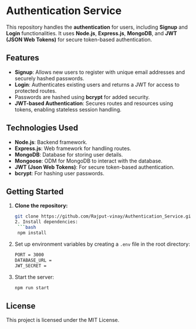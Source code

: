 # Authentication Service

This repository handles the **authentication** for users, including **Signup** and **Login** functionalities. It uses **Node.js**, **Express.js**, **MongoDB**, and **JWT (JSON Web Tokens)** for secure token-based authentication.

## Features

- **Signup**: Allows new users to register with unique email addresses and securely hashed passwords.
- **Login**: Authenticates existing users and returns a JWT for access to protected routes.
- Passwords are hashed using **bcrypt** for added security.
- **JWT-based Authentication**: Secures routes and resources using tokens, enabling stateless session handling.

## Technologies Used

- **Node.js**: Backend framework.
- **Express.js**: Web framework for handling routes.
- **MongoDB**: Database for storing user details.
- **Mongoose**: ODM for MongoDB to interact with the database.
- **JWT (Json Web Tokens)**: For secure token-based authentication.
- **bcrypt**: For hashing user passwords.

## Getting Started

1. **Clone the repository:**

   ```bash
   git clone https://github.com/Rajput-vinay/Authentication_Service.git 
   2. Install dependencies:
    ```bash
    npm install
    ```

3. Set up environment variables by creating a `.env` file in the root directory:
    ```bash
    PORT = 3000
    DATABASE_URL =
    JWT_SECRET = 
    ```

4. Start the server:
    ```bash
    npm run start
    ```


## License
This project is licensed under the MIT License.
